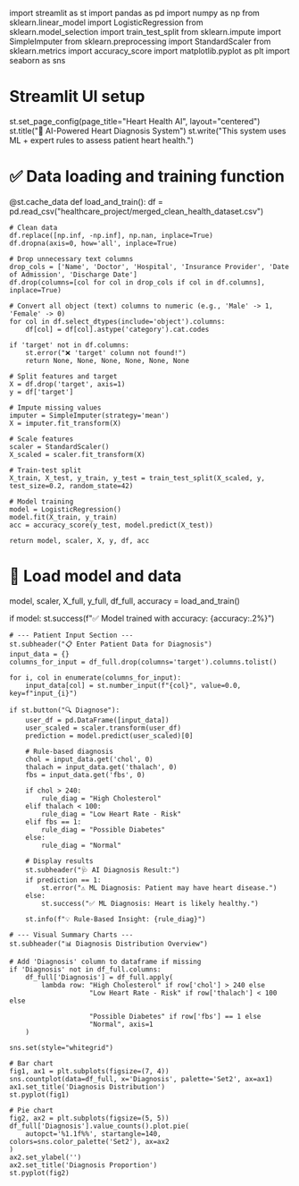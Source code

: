 import streamlit as st
import pandas as pd
import numpy as np
from sklearn.linear_model import LogisticRegression
from sklearn.model_selection import train_test_split
from sklearn.impute import SimpleImputer
from sklearn.preprocessing import StandardScaler
from sklearn.metrics import accuracy_score
import matplotlib.pyplot as plt
import seaborn as sns

# Streamlit UI setup
st.set_page_config(page_title="Heart Health AI", layout="centered")
st.title("🧠 AI-Powered Heart Diagnosis System")
st.write("This system uses ML + expert rules to assess patient heart health.")

# ✅ Data loading and training function
@st.cache_data
def load_and_train():
    df = pd.read_csv("healthcare_project/merged_clean_health_dataset.csv")

    # Clean data
    df.replace([np.inf, -np.inf], np.nan, inplace=True)
    df.dropna(axis=0, how='all', inplace=True)

    # Drop unnecessary text columns
    drop_cols = ['Name', 'Doctor', 'Hospital', 'Insurance Provider', 'Date of Admission', 'Discharge Date']
    df.drop(columns=[col for col in drop_cols if col in df.columns], inplace=True)

    # Convert all object (text) columns to numeric (e.g., 'Male' -> 1, 'Female' -> 0)
    for col in df.select_dtypes(include='object').columns:
        df[col] = df[col].astype('category').cat.codes

    if 'target' not in df.columns:
        st.error("❌ 'target' column not found!")
        return None, None, None, None, None, None

    # Split features and target
    X = df.drop('target', axis=1)
    y = df['target']

    # Impute missing values
    imputer = SimpleImputer(strategy='mean')
    X = imputer.fit_transform(X)

    # Scale features
    scaler = StandardScaler()
    X_scaled = scaler.fit_transform(X)

    # Train-test split
    X_train, X_test, y_train, y_test = train_test_split(X_scaled, y, test_size=0.2, random_state=42)

    # Model training
    model = LogisticRegression()
    model.fit(X_train, y_train)
    acc = accuracy_score(y_test, model.predict(X_test))

    return model, scaler, X, y, df, acc

# 🔄 Load model and data
model, scaler, X_full, y_full, df_full, accuracy = load_and_train()

if model:
    st.success(f"✅ Model trained with accuracy: {accuracy:.2%}")

    # --- Patient Input Section ---
    st.subheader("📋 Enter Patient Data for Diagnosis")
    input_data = {}
    columns_for_input = df_full.drop(columns='target').columns.tolist()

    for i, col in enumerate(columns_for_input):
        input_data[col] = st.number_input(f"{col}", value=0.0, key=f"input_{i}")

    if st.button("🔍 Diagnose"):
        user_df = pd.DataFrame([input_data])
        user_scaled = scaler.transform(user_df)
        prediction = model.predict(user_scaled)[0]

        # Rule-based diagnosis
        chol = input_data.get('chol', 0)
        thalach = input_data.get('thalach', 0)
        fbs = input_data.get('fbs', 0)

        if chol > 240:
            rule_diag = "High Cholesterol"
        elif thalach < 100:
            rule_diag = "Low Heart Rate - Risk"
        elif fbs == 1:
            rule_diag = "Possible Diabetes"
        else:
            rule_diag = "Normal"

        # Display results
        st.subheader("🩺 AI Diagnosis Result:")
        if prediction == 1:
            st.error("⚠️ ML Diagnosis: Patient may have heart disease.")
        else:
            st.success("✅ ML Diagnosis: Heart is likely healthy.")

        st.info(f"💡 Rule-Based Insight: {rule_diag}")

    # --- Visual Summary Charts ---
    st.subheader("📊 Diagnosis Distribution Overview")

    # Add 'Diagnosis' column to dataframe if missing
    if 'Diagnosis' not in df_full.columns:
        df_full['Diagnosis'] = df_full.apply(
            lambda row: "High Cholesterol" if row['chol'] > 240 else
                        "Low Heart Rate - Risk" if row['thalach'] < 100 else
                       
                        "Possible Diabetes" if row['fbs'] == 1 else
                        "Normal", axis=1
        )

    sns.set(style="whitegrid")

    # Bar chart
    fig1, ax1 = plt.subplots(figsize=(7, 4))
    sns.countplot(data=df_full, x='Diagnosis', palette='Set2', ax=ax1)
    ax1.set_title('Diagnosis Distribution')
    st.pyplot(fig1)

    # Pie chart
    fig2, ax2 = plt.subplots(figsize=(5, 5))
    df_full['Diagnosis'].value_counts().plot.pie(
        autopct='%1.1f%%', startangle=140, colors=sns.color_palette('Set2'), ax=ax2
    )
    ax2.set_ylabel('')
    ax2.set_title('Diagnosis Proportion')
    st.pyplot(fig2)
